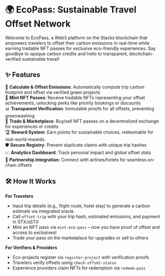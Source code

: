 # 🌍 EcoPass: Sustainable Travel Offset Network

Welcome to EcoPass, a Web3 platform on the Stacks blockchain that empowers travelers to offset their carbon emissions in real-time while earning tradable NFT passes for exclusive eco-friendly experiences. Say goodbye to opaque carbon credits and hello to transparent, blockchain-verified sustainable travel!

## ✨ Features

🌿 **Calculate & Offset Emissions**: Automatically compute trip carbon footprint and offset via verified green projects  
🔗 **Mint NFT Passes**: Receive tradable NFTs representing your offset achievements, unlocking perks like priority bookings or discounts  
📊 **Transparent Verification**: Immutable proofs for all offsets, preventing greenwashing  
🔄 **Trade & Marketplace**: Buy/sell NFT passes on a decentralized exchange for experiences or credits  
🏆 **Reward System**: Earn points for sustainable choices, redeemable for real-world rewards  
🛡️ **Secure Registry**: Prevent duplicate claims with unique trip hashes  
📈 **Analytics Dashboard**: Track personal impact and global offset stats  
🤝 **Partnership Integration**: Connect with airlines/hotels for seamless on-chain offsets

## 🛠 How It Works

**For Travelers**

- Input trip details (e.g., flight route, hotel stay) to generate a carbon estimate via integrated oracle  
- Call `offset-trip` with your trip hash, estimated emissions, and payment in STX/sSTX  
- Mint an NFT pass via `mint-eco-pass` – now you have proof of offset and access to exclusives!  
- Trade your pass on the marketplace for upgrades or sell to others  

**For Verifiers & Providers**

- Eco-projects register via `register-project` with verification proofs  
- Travelers verify offsets using `check-offset-status`  
- Experience providers claim NFTs for redemption via `redeem-pass`  
